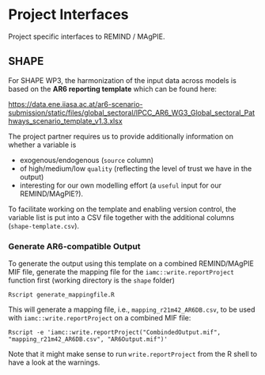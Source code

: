 # Project Interfaces
Project specific interfaces to REMIND / MAgPIE.

## SHAPE

For SHAPE WP3, the harmonization of the input data across models is
based on the **AR6 reporting template** which can be found here:

https://data.ene.iiasa.ac.at/ar6-scenario-submission/static/files/global_sectoral/IPCC_AR6_WG3_Global_sectoral_Pathways_scenario_template_v1.3.xlsx

The project partner requires us to provide additionally information on
whether a variable is
- exogenous/endogenous (`source` column)
- of high/medium/low `quality` (reflecting the level of trust we have in
the output)
- interesting for our own modelling effort (a `useful` input for our REMIND/MAgPIE?).


To facilitate working on the template and enabling version control, 
the variable list is put into a CSV file together with the additional
columns (`shape-template.csv`).

### Generate AR6-compatible Output

To generate the output using this template on a combined REMIND/MAgPIE MIF file,
generate the mapping file for the `iamc::write.reportProject` function
first (working directory is the `shape` folder)
```
Rscript generate_mappingfile.R
```
This will generate a mapping file, i.e., `mapping_r21m42_AR6DB.csv`,
to be used with `iamc::write.reportProject` on a combined MIF file:

```
Rscript -e 'iamc::write.reportProject("CombindedOutput.mif",
"mapping_r21m42_AR6DB.csv", "AR6Output.mif")'
```

Note that it might make sense to run `write.reportProject` from the R
shell to have a look at the warnings.
